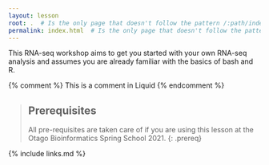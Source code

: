 ```yaml
---
layout: lesson
root: .  # Is the only page that doesn't follow the pattern /:path/index.html
permalink: index.html  # Is the only page that doesn't follow the pattern /:path/index.html
---
```

This RNA-seq workshop aims to get you started with your own RNA-seq analysis and assumes you are already familiar with the basics of bash and R.

<!-- this is an html comment -->

{% comment %} This is a comment in Liquid {% endcomment %}

> ## Prerequisites
>
> All pre-requisites are taken care of if you are using this lesson at the Otago Bioinformatics Spring School 2021.
{: .prereq}

{% include links.md %}
